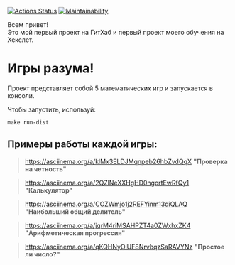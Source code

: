 [![Actions Status](https://github.com/DEGTEVUWU/java-project-61/actions/workflows/hexlet-check.yml/badge.svg)](https://github.com/DEGTEVUWU/java-project-61/actions)                                                               [![Maintainability](https://api.codeclimate.com/v1/badges/b8b63b3985750b7fe6c4/maintainability)](https://codeclimate.com/github/DEGTEVUWU/java-project-61/maintainability)

Всем привет!  
Это мой первый проект на ГитХаб и первый проект моего обучения   на Хекслет.

# **Игры разума!** #
Проект представляет собой 5 математических игр и запускается   в консоли.

Чтобы запустить, используй:

```
make run-dist
```

## Примеры работы каждой игры: ##

> https://asciinema.org/a/klMx3ELDJMqnpeb26hbZvdQqX 
**"Проверка на четность"**

> https://asciinema.org/a/2QZlNeXXHgHD0ngortEwRfQy1 
**"Калькулятор"**

> https://asciinema.org/a/COZWmjo1j2REFYinm13diQLAQ
**"Наибольший общий делитель"**

> https://asciinema.org/a/jqrM4riMSAHPZT4a0ZWxhxZK4
**"Арифметическая прогрессия"**

> https://asciinema.org/a/qKQHNyOlUF8NrvbqzSaRAVYNz
**"Простое ли число?"**
